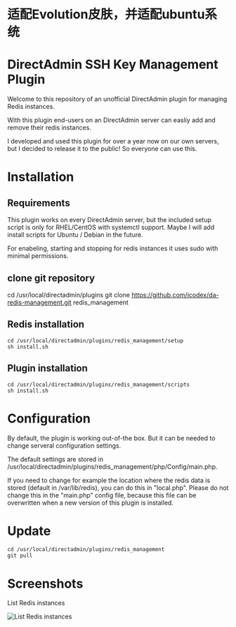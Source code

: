 # 适配Evolution皮肤，并适配ubuntu系统

# DirectAdmin SSH Key Management Plugin
Welcome to this repository of an unofficial DirectAdmin plugin for managing Redis instances. 

With this plugin end-users on an DirectAdmin server can easliy add and remove their redis instances.

I developed and used this plugin for over a year now on our own servers, but I decided to release it to the public! So everyone can use this.

# Installation
## Requirements
This plugin works on every DirectAdmin server, but the included setup script is only for RHEL/CentOS with systemctl support. Maybe I will add install scripts for Ubuntu / Debian in the future.

For enabeling, starting and stopping for redis instances it uses sudo with minimal permissions.

## clone git repository
cd /usr/local/directadmin/plugins
git clone https://github.com/icodex/da-redis-management.git redis_management

## Redis installation
```
cd /usr/local/directadmin/plugins/redis_management/setup
sh install.sh
```

## Plugin installation
```
cd /usr/local/directadmin/plugins/redis_management/scripts
sh install.sh
```

# Configuration
By default, the plugin is working out-of-the box. But it can be needed to change serveral configuration settings.

The default settings are stored in /usr/local/directadmin/plugins/redis_management/php/Config/main.php.

If you need to change for example the location where the redis data is stored (default in /var/lib/redis), you can do this in "local.php". Please do not change this in the "main.php" config file, because this file can be overwritten when a new version of this plugin is installed.

# Update
```
cd /usr/local/directadmin/plugins/redis_management
git pull
```

# Screenshots
List Redis instances

![List Redis instances](https://raw.githubusercontent.com/kbentlage/da-redis-management/master/screenshots/list.png)